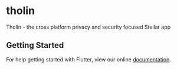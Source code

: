 # tholin

Tholin - the cross platform privacy and security focused Stellar app

## Getting Started

For help getting started with Flutter, view our online
[documentation](https://flutter.io/).
